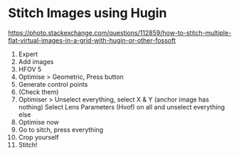 # Stitch Images using Hugin

https://photo.stackexchange.com/questions/112859/how-to-stitch-multiple-flat-virtual-images-in-a-grid-with-hugin-or-other-fossoft

1. Expert
2. Add images
3. HFOV 5
4. Optimise > Geometric, Press button
5. Generate control points
6. (Check them)
7. Optimiser > Unselect everything, select X & Y (anchor image has nothing)
    Select Lens Parameters (Hvof) on all and unselect everything else
8. Optimise now
9. Go to sitch, press everything
10. Crop yourself
11. Stitch!
